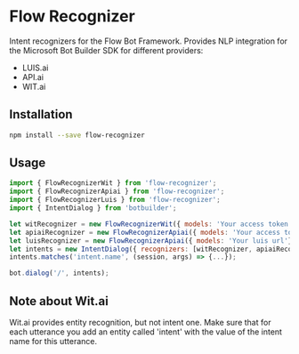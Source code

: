 # Flow Recognizer

Intent recognizers for the Flow Bot Framework.
Provides NLP integration for the Microsoft Bot Builder SDK for different providers:
* LUIS.ai
* API.ai
* WIT.ai

## Installation

```bash
npm install --save flow-recognizer
```

## Usage

```javascript
import { FlowRecognizerWit } from 'flow-recognizer';
import { FlowRecognizerApiai } from 'flow-recognizer';
import { FlowRecognizerLuis } from 'flow-recognizer';
import { IntentDialog } from 'botbuilder';

let witRecognizer = new FlowRecognizerWit({ models: 'Your access token'});
let apiaiRecognizer = new FlowRecognizerApiai({ models: 'Your access token'});
let luisRecognizer = new FlowRecognizerApiai({ models: 'Your luis url'});
let intents = new IntentDialog({ recognizers: [witRecognizer, apiaiRecognizer, luisRecognizer ]});
intents.matches('intent.name', (session, args) => {...});

bot.dialog('/', intents);

```

## Note about Wit.ai

Wit.ai provides entity recognition, but not intent one. Make sure that for each utterance you add an entity called 'intent' with the value of the intent name for this utterance.